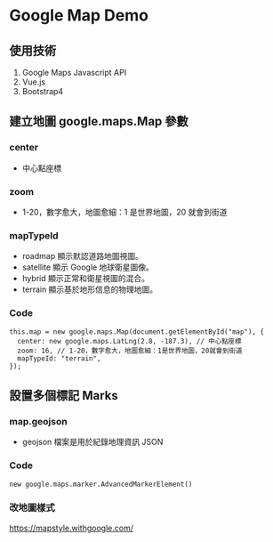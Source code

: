 # Google Map Demo

## 使用技術

1. Google Maps Javascript API
2. Vue.js
3. Bootstrap4

## 建立地圖 google.maps.Map 參數

### center

- 中心點座標

### zoom

- 1-20，數字愈大，地圖愈細：1 是世界地圖，20 就會到街道

### mapTypeId

- roadmap 顯示默認道路地圖視圖。
- satellite 顯示 Google 地球衛星圖像。
- hybrid 顯示正常和衛星視圖的混合。
- terrain 顯示基於地形信息的物理地圖。

### Code

```
this.map = new google.maps.Map(document.getElementById("map"), {
  center: new google.maps.LatLng(2.8, -187.3), // 中心點座標
  zoom: 16, // 1-20，數字愈大，地圖愈細：1是世界地圖，20就會到街道
  mapTypeId: "terrain",
});
```

## 設置多個標記 Marks

### map.geojson

- geojson 檔案是用於紀錄地理資訊 JSON

### Code

```
new google.maps.marker.AdvancedMarkerElement()
```

### 改地圖樣式

https://mapstyle.withgoogle.com/
